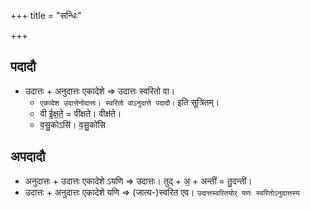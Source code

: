 +++
title = "सन्धिः"

+++
## पदादौ
- उदात्तः + अनुदात्तः एकादेशे  => उदात्तः स्वरितो वा।
  - `एकादेश उदात्तेनोदात्तः। स्वरितो वाऽनुदात्ते पदादौ।` इति सूत्रितम्।
  - वी ई॒क्ष॒ते॒ = वी॑क्षते।  वीक्ष॑ते।
  - व॒सु॒कोऽसि॑। व॒सु॒को॑सि
  
## अपदादौ
- अनुदात्तः + उदात्तः एकादेशे ऽयणि => उदात्तः। तुद् +  अ॒ + अन्ती॑ = तु॒दन्ती॑।
- उदात्तः + अनुदात्तः एकादेशे यणि => (जात्य-)स्वरित एव।  `उदात्तस्वरितयोर् यणः स्वरितोऽनुदात्तस्य`

